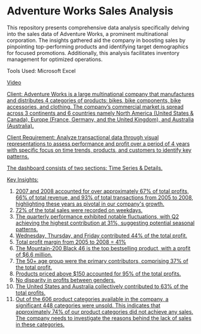 # Adventure Works Sales Analysis

This repository presents comprehensive data analysis specifically delving into the sales data of Adventure Works, a prominent multinational corporation. The insights gathered aid the company in boosting sales by pinpointing top-performing products and identifying target demographics for focused promotions. Additionally, this analysis facilitates inventory management for optimized operations.

Tools Used: Microsoft Excel

<a href="[https://data.world/markbradbourne/rwfd-real-world-fake-data/workspace/file?filename=Call+Center.csv](https://drive.google.com/file/d/1_GosmnipvYnqm2U5UgnDMtEGU-ORanC4/view?usp=sharing)">Video

Client: Adventure Works is a large multinational company that manufactures and distributes 4 categories of products: bikes, bike components, bike accessories, and clothing. The company’s commercial market is spread across 3 continents and 6 countries namely North America (United States & Canada), Europe (France, Germany, and the United Kingdom), and Australia (Australia).

Client Requirement: Analyze transactional data through visual representations to assess performance and profit over a period of 4 years with specific focus on time trends, products, and customers to identify key patterns.

The dashboard consists of two sections: Time Series & Details.

Key Insights:
1.	2007 and 2008 accounted for over approximately 67% of total profits, 66% of total revenue, and 93% of total transactions from 2005 to 2008, highlighting these years as pivotal in our company's growth.
2.	72% of the total sales were recorded on weekdays.
3.	The quarterly performance exhibited notable fluctuations, with Q2 achieving the highest contribution at 31%, suggesting potential seasonal patterns.
4.	Wednesday, Thursday, and Friday contributed 44% of the total profit.
5.	Total profit margin from 2005 to 2008 = 41%
6.	The Mountain-200 Black 46 is the top bestselling product, with a profit of $6.6 million.
7.	The 50+ age group were the primary contributors, comprising 37% of the total profit.
8.	Products priced above $150 accounted for 95% of the total profits.
9.	No disparity in profits between genders.
10.	The United States and Australia collectively contributed to 63% of the total profits.
11.	Out of the 606 product categories available in the company, a significant 448 categories were unsold. This indicates that approximately 74% of our product categories did not achieve any sales. The company needs to investigate the reasons behind the lack of sales in these categories.
